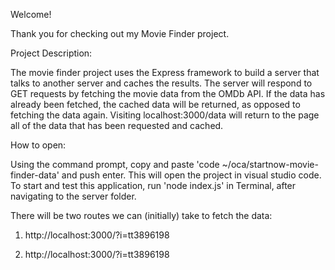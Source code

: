 Welcome!

Thank you for checking out my Movie Finder project.

Project Description:

The movie finder project uses the Express framework to build a server that talks to another server and caches the results. The server will respond to GET requests by fetching the movie data from the OMDb API. If the data has already been fetched, the cached data will be returned, as opposed to fetching the data again. Visiting localhost:3000/data will return to the page all of the data that has been requested and cached.

How to open:

Using the command prompt, copy and paste 'code ~/oca/startnow-movie-finder-data' and push enter. This will open the project in visual studio code. To start and test this application, run 'node index.js' in Terminal, after navigating to the server folder.

There will be two routes we can (initially) take to fetch the data:

1. http://localhost:3000/?i=tt3896198

2. http://localhost:3000/?i=tt3896198